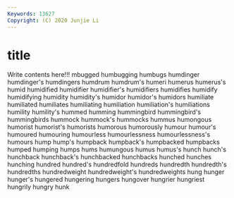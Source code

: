 ```yaml
---
Keywords: 13627
Copyright: (C) 2020 Junjie Li
---
```


# title

Write contents here!!!
mbugged
humbugging 
humbugs 
humdinger 
humdinger's 
humdingers 
humdrum 
humdrum's 
humeri 
humerus 
humerus's
humid 
humidified 
humidifier 
humidifier's 
humidifiers 
humidifies 
humidify 
humidifying 
humidity 
humidity's
humidor 
humidor's 
humidors 
humiliate 
humiliated 
humiliates 
humiliating 
humiliation 
humiliation's 
humiliations
humility 
humility's 
hummed 
humming 
hummingbird 
hummingbird's 
hummingbirds 
hummock 
hummock's 
hummocks
hummus 
humongous 
humorist 
humorist's 
humorists 
humorous 
humorously 
humour 
humour's 
humoured
humouring 
humourless 
humourlessness 
humourlessness's 
humours 
hump 
hump's 
humpback 
humpback's 
humpbacked
humpbacks 
humped 
humping 
humps 
hums 
humungous 
humus 
humus's 
hunch 
hunch's
hunchback 
hunchback's 
hunchbacked 
hunchbacks 
hunched 
hunches 
hunching 
hundred 
hundred's 
hundredfold
hundreds 
hundredth 
hundredth's 
hundredths 
hundredweight 
hundredweight's 
hundredweights 
hung 
hunger 
hunger's
hungered 
hungering 
hungers 
hungover 
hungrier 
hungriest 
hungrily 
hungry 
hunk 
